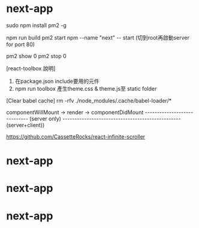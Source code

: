 # next-app

sudo npm install pm2 -g

npm run build
pm2 start npm --name "next" -- start
(切到root再啟動server for port 80)

pm2 show 0
pm2 stop 0

[react-toolbox 說明]
1) 在package.json include要用的元件
2) npm run toolbox 產生theme.css & theme.js至 static folder


[Clear babel cache]
rm -rfv ./node_modules/.cache/babel-loader/*

componentWillMount -> render -> componentDidMount
----------------------------- (server only)
------------------------------------------------- (server+client))

https://github.com/CassetteRocks/react-infinite-scroller
# next-app
# next-app
# next-app
